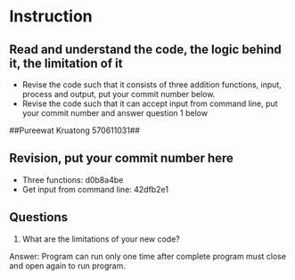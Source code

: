 ﻿# Instruction

## Read and understand the code, the logic behind it, the limitation of it
* Revise the code such that it consists of three addition functions, input, process and output, put your commit number below.
* Revise the code such that it can accept input from command line, put your commit number and answer question 1 below

##Pureewat Kruatong 570611031##

## Revision, put your commit number here
* Three functions: d0b8a4be
* Get input from command line: 42dfb2e1

## Questions
1. What are the limitations of your new code?

Answer: Program can run only one time after complete program must close and open again to run program.